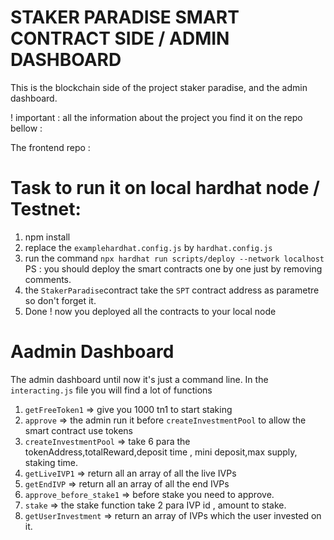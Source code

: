 # STAKER PARADISE SMART CONTRACT SIDE / ADMIN DASHBOARD

 This is the blockchain side of the project staker paradise, and the admin dashboard.
 
 ! important : all the information about the project you find it on the repo bellow : 
 
 The frontend repo : 
 
 
 


# Task to run it on local hardhat node  / Testnet:

 1) npm install 
 2) replace the `examplehardhat.config.js` by `hardhat.config.js`
 3) run the command `npx hardhat run scripts/deploy --network localhost` PS : you should deploy
  the smart contracts one by one just by removing comments.
 4) the `StakerParadise`contract take the `SPT` contract address as parametre so don't forget it.
 5) Done ! now you deployed all the contracts to your local node
 
 # Aadmin Dashboard 
 
  The admin dashboard until now it's just a command line. In the `interacting.js` file you will find
  a lot of functions 
  
  1) `getFreeToken1` => give you 1000 tn1 to start staking
  2) `approve` => the admin run it before `createInvestmentPool` to allow the smart contract use tokens
  3) `createInvestmentPool` => take 6 para the tokenAddress,totalReward,deposit time , mini deposit,max supply, staking time.
  4) `getLiveIVP1` => return all an array of all the live IVPs
  5) `getEndIVP` => return all an array of all the end IVPs
  6) `approve_before_stake1` => before stake you need to approve.
  7) `stake` => the stake function take 2 para IVP id , amount to stake.
  8) `getUserInvestment` => return an array of IVPs which the user invested on it.
  
  
